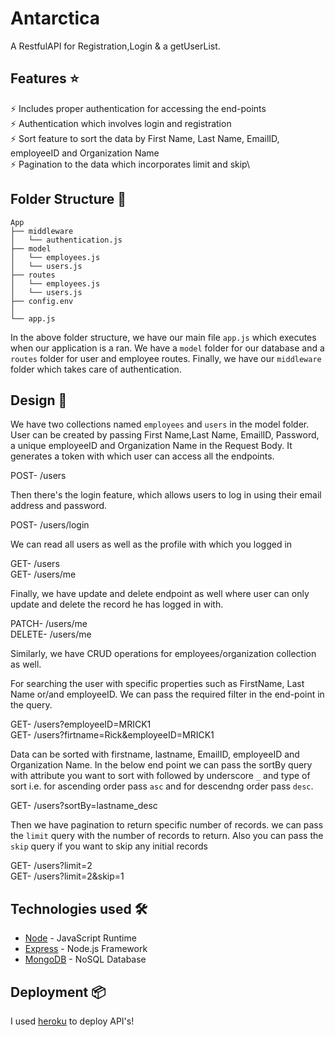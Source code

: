 # Antarctica

A RestfulAPI for Registration,Login & a getUserList.
## Features ⭐

⚡️ Includes proper authentication for accessing the end-points\
⚡️ Authentication which involves login and registration\
⚡️ Sort feature to sort the data by First Name, Last Name, EmailID, employeeID and Organization Name\
⚡️ Pagination to the data which incorporates limit and skip\


## Folder Structure :file_folder:

```
App
├── middleware
│   └── authentication.js
├── model
│   └── employees.js
│   └── users.js
├── routes
│   └── employees.js
│   └── users.js
├── config.env
│   
└── app.js

```
In the above folder structure, we have our main file `app.js` which executes when our application is a ran.
We have a `model` folder for our database and a `routes` folder for user and employee routes.
Finally, we have our `middleware` folder which takes care of authentication.

## Design :triangular_ruler:

We have two collections named `employees` and `users` in the model folder.
User can be created by passing First Name,Last Name, EmailID, Password, a unique employeeID and Organization Name in the Request Body.
It generates a token with which user can access all the endpoints.

POST- /users

Then there's the login feature, which allows users to log in using their email address and password.

POST- /users/login

We can read all users as well as the profile with which you logged in

GET- /users <br />
GET- /users/me

Finally, we have update and delete endpoint as well where user can only update and delete the record he has logged in with.

PATCH- /users/me <br />
DELETE- /users/me

Similarly, we have CRUD operations for employees/organization collection as well.

For searching the user with specific properties such as FirstName, Last Name or/and employeeID. 
We can pass the required filter in the end-point in the query.

GET- /users?employeeID=MRICK1 <br />
GET- /users?firtname=Rick&employeeID=MRICK1

Data can be sorted with firstname, lastname, EmailID, employeeID and Organization Name.
In the below end point we can pass the sortBy query with attribute you want to sort with followed by underscore `_` and type of sort i.e. for ascending order pass `asc` and for descendng order pass `desc`.

GET- /users?sortBy=lastname_desc

Then we have pagination to return specific number of records. we can pass the `limit` query with the number of records to return. Also you can pass the `skip` query if you want to skip any initial records

GET- /users?limit=2 <br />
GET- /users?limit=2&skip=1

## Technologies used 🛠️

- [Node](https://nodejs.org/en/) - JavaScript Runtime
- [Express](https://expressjs.com/) - Node.js Framework
- [MongoDB](https://www.mongodb.com/) - NoSQL Database

## Deployment 📦

I used [heroku](https://dashboard.heroku.com/apps) to deploy API's!
